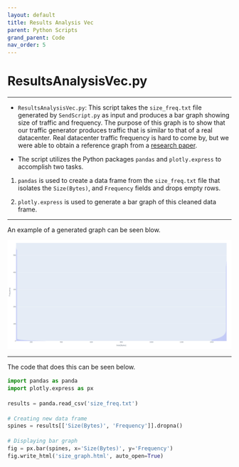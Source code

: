```yaml
---
layout: default
title: Results Analysis Vec
parent: Python Scripts
grand_parent: Code
nav_order: 5
---
```


# ResultsAnalysisVec.py

***

 - `ResultsAnalysisVec.py`: This script takes the `size_freq.txt` file generated by `SendScript.py` as input
and produces a bar graph showing size of traffic and frequency. The purpose of this graph is to show that our
traffic generator produces traffic that is similar to that of a real datacenter. Real datacenter traffic frequency
is hard to come by, but we were able to obtain a reference graph from a [research paper](https://dl.acm.org/doi/pdf/10.1145/1851182.1851192).

- The script utilizes the Python packages `pandas` and `plotly.express` to accomplish two tasks.

1. `pandas` is used to create a data frame from the `size_freq.txt` file that isolates the
`Size(Bytes)`, and `Frequency` fields and drops empty rows.

2. `plotly.express` is used to generate a bar graph of this cleaned data frame.

***

An example of a generated graph can be seen blow.

![](images\g2.png)

***

The code that does this can be seen below.

```python
import pandas as panda
import plotly.express as px

results = panda.read_csv('size_freq.txt')

# Creating new data frame
spines = results[['Size(Bytes)', 'Frequency']].dropna()

# Displaying bar graph
fig = px.bar(spines, x='Size(Bytes)', y='Frequency')
fig.write_html('size_graph.html', auto_open=True)
```
